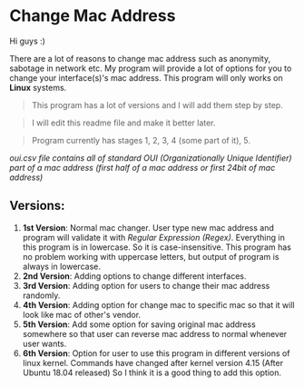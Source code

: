 # Change Mac Address

Hi guys :)

 There are a lot of reasons to change mac address such as anonymity, sabotage in network etc.
 My program will provide a lot of options for you to change your interface(s)'s mac address.
 This program will only works on **Linux** systems.
 
> This program has a lot of versions and I will add them step by step.

> I will edit this readme file and make it better later.

> Program currently has stages 1, 2, 3, 4 (some part of it), 5.

*oui.csv file contains all of standard OUI (Organizationally Unique Identifier) part of a mac address (first half of a mac address or first 24bit of mac address)*

## Versions:
1) **1st Version**:
	Normal mac changer. User type new mac address and program will validate it with *Regular Expression (Regex)*.
	Everything in this program is in lowercase. So it is case-insensitive.
	This program has no problem working with uppercase letters, but output of program is always in lowercase.
2) **2nd Version**:
	Adding options to change different interfaces.
3) **3rd Version**:
	Adding option for users to change their mac address randomly. 
4) **4th Version**:
	Adding option for change mac to specific mac so that it will look like mac of other's vendor.
5) **5th Version**:
	Add some option for saving original mac address somewhere so that user can reverse mac address to normal whenever user wants. 
6) **6th Version**:
	Option for user to use this program in different versions of linux kernel.
	Commands have changed after kernel version 4.15 (After Ubuntu 18.04 released)
	So I think it is a good thing to add this option.
